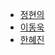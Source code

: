 - [정현의](4_프로젝트_성찰지/4_프로젝트_성찰지_정현의.md)
- [이동욱](4_프로젝트_성찰지/4_프로젝트_성찰지_이동욱.md)
- [한혜진](4_프로젝트_성찰지/4_프로젝트_성찰지_한혜진.md)
